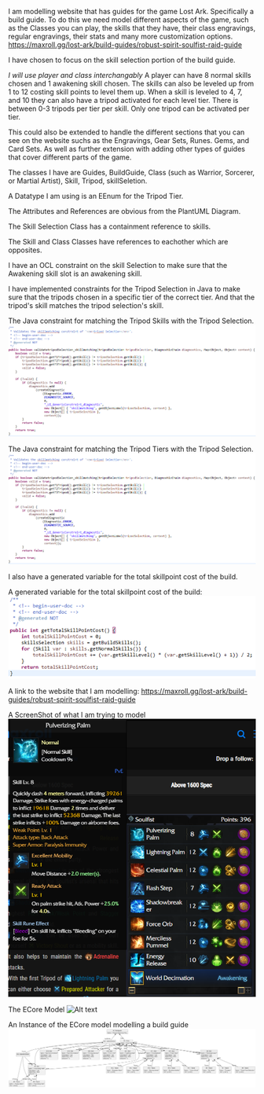 I am modelling website that has guides for the game Lost Ark. Specifically a build guide. To do this we need model different aspects of the game, such as the Classes you can play, the skills that they have, their class engravings, regular engravings, their stats and many more customization options. https://maxroll.gg/lost-ark/build-guides/robust-spirit-soulfist-raid-guide

I have chosen to focus on the skill selection portion of the build guide. 

*I will use player and class interchangably*
A player can have 8 normal skills chosen and 1 awakening skill chosen.
The skills can also be leveled up from 1 to 12 costing skill points to level them up. When a skill is leveled to 4, 7, and 10 they can also have a tripod activated for each level tier. There is between 0-3 tripods per tier per skill. Only one tripod can be activated per tier. 

This could also be extended to handle the different sections that you can see on the website suchs as the Engravings, Gear Sets, Runes. Gems, and Card Sets. As well as further extension with adding other types of guides that cover different parts of the game.

The classes I have are Guides, BuildGuide, Class (such as Warrior, Sorcerer, or Martial Artist), Skill, Tripod, skillSeletion.

A Datatype I am using is an EEnum for the Tripod Tier.

The Attributes and References are obvious from the PlantUML Diagram. 

The Skill Selection Class has a containment reference to skills.

The Skill and Class Classes have references to eachother which are opposites.

I have an OCL constraint on the skill Selection to make sure that the Awakening skill slot is an awakening skill.

I have implemented constraints for the Tripod Selection in Java to make sure that the tripods chosen in a specific tier of the correct tier. And that the tripod's skill matches the tripod selection's skill.

The Java constraint for matching the Tripod Skills with the Tripod Selection.
![Alt text](./Pictures/constraintforskillsmatching.PNG "Matching Skills Constraint")

The Java constraint for matching the Tripod Tiers with the Tripod Selection.
![Alt text](./Pictures/constraintforskillsmatching.PNG "Matching Tripod Tiers Constraint")

I also have a generated variable for the total skillpoint cost of the build.

A generated variable for the total skillpoint cost of the build: 
![Alt text](./Pictures/GeneratedVariableSkillpoints.PNG "Generated Varibale TotalSkillpoints")

A link to the website that I am modelling: https://maxroll.gg/lost-ark/build-guides/robust-spirit-soulfist-raid-guide

A ScreenShot of what I am trying to model
![Alt text](./Pictures/SkillsRobustSpritLostArk.PNG "Matching Skills Constraint")

The ECore Model
![Alt text](./Pictures/Assignment1EcoreDiagram.png.png "Matching Skills Constraint")

An Instance of the ECore model modelling a build guide 
![Alt text](./Pictures/modelinstance.png "Matching Skills Constraint")
